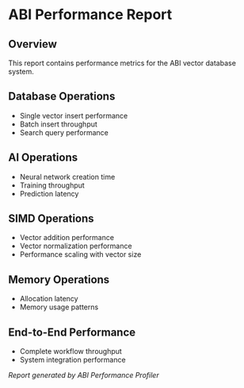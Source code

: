 # ABI Performance Report

## Overview
This report contains performance metrics for the ABI vector database system.

## Database Operations
- Single vector insert performance
- Batch insert throughput
- Search query performance

## AI Operations
- Neural network creation time
- Training throughput
- Prediction latency

## SIMD Operations
- Vector addition performance
- Vector normalization performance
- Performance scaling with vector size

## Memory Operations
- Allocation latency
- Memory usage patterns

## End-to-End Performance
- Complete workflow throughput
- System integration performance

*Report generated by ABI Performance Profiler*
